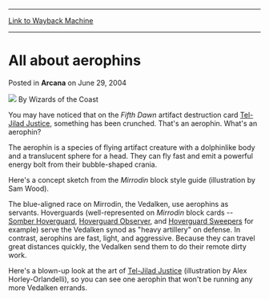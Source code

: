 
---
[Link to Wayback Machine](https://web.archive.org/web/20211024071848/https://magic.wizards.com/en/articles/archive/arcana/all-about-aerophins-2004-06-29)

[_metadata_:author]:- "Wizards of the Coast"
[_metadata_:description]:- "You may have noticed that on the Fifth Dawn artifact destruction card Tel-Jilad Justice, something has been crunched. That's an aerophin. What's an aerophin? The aerophin is a species of flying artifact creature with a dolphinlike body and a translucent sphere for a head. They can fly fast and emit a powerful energy bolt from their bubble-shaped crania.Here's a concept sketch"
[_metadata_:generator]:- "Drupal 7 (http://drupal.org)"
[_metadata_:node]:- "607076"
[_metadata_:publish_date]:- "2004-06-29"
[_metadata_:source]:- "div-main-content"
[_metadata_:title]:- "All about aerophins"
[_metadata_:wayback_capture_timestamp]:- "2021-10-24 07:18:48"
[_metadata_:wayback_raw_url]:- "https://web.archive.org/web/20211024071848id_/https://magic.wizards.com/en/articles/archive/arcana/all-about-aerophins-2004-06-29"
[_metadata_:wayback_url]:- "https://magic.wizards.com/en/articles/archive/arcana/all-about-aerophins-2004-06-29"
---


All about aerophins
===================



 Posted in **Arcana**
 on June 29, 2004 






![](https://media.magic.wizards.com/styles/auth_small/public/images/person/wizards_author.jpg)
By Wizards of the Coast











You may have noticed that on the *Fifth Dawn* artifact destruction card [Tel-Jilad Justice](https://gatherer.wizards.com/Pages/Card/Details.aspx?name=Tel-Jilad+Justice), something has been crunched. That's an aerophin. What's an aerophin? 

The aerophin is a species of flying artifact creature with a dolphinlike body and a translucent sphere for a head. They can fly fast and emit a powerful energy bolt from their bubble-shaped crania.

Here's a concept sketch from the *Mirrodin* block style guide (illustration by Sam Wood).

The blue-aligned race on Mirrodin, the Vedalken, use aerophins as servants. Hoverguards (well-represented on *Mirrodin* block cards -- [Somber Hoverguard](https://gatherer.wizards.com/Pages/Card/Details.aspx?name=Somber+Hoverguard), [Hoverguard Observer](https://gatherer.wizards.com/Pages/Card/Details.aspx?name=Hoverguard+Observer), and [Hoverguard Sweepers](https://gatherer.wizards.com/Pages/Card/Details.aspx?name=Hoverguard+Sweepers) for example) serve the Vedalken synod as "heavy artillery" on defense. In contrast, aerophins are fast, light, and aggressive. Because they can travel great distances quickly, the Vedalken send them to do their remote dirty work. 

Here's a blown-up look at the art of [Tel-Jilad Justice](https://gatherer.wizards.com/Pages/Card/Details.aspx?name=Tel-Jilad+Justice) (illustration by Alex Horley-Orlandelli), so you can see one aerophin that won't be running any more Vedalken errands.







